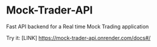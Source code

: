 # Mock-Trader-API

Fast API backend for a Real time Mock Trading application

Try it: [LINK] https://mock-trader-api.onrender.com/docs#/
